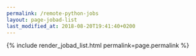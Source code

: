 ```yaml
---
permalink: /remote-python-jobs
layout: page-jobad-list
last_modified_at: 2018-08-20T19:41:40+0200
---
```

{% include render_jobad_list.html permalink=page.permalink %}
